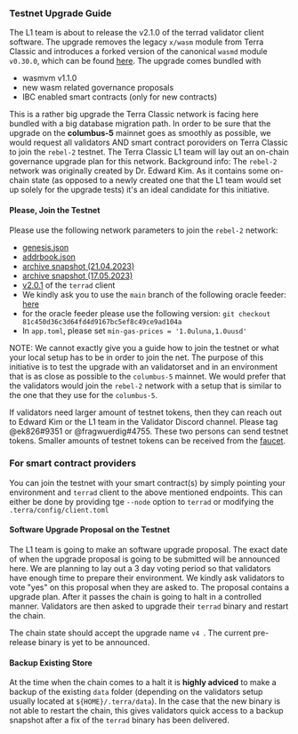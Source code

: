 
### Testnet Upgrade Guide

The L1 team is about to release the v2.1.0 of the terrad validator client software. The upgrade removes the legacy `x/wasm` module from Terra Classic and introduces a forked version of  the canonical `wasmd` module `v0.30.0`, which can be found [here](https://github.com/classic-terra/wasmd). The upgrade comes bundled with

- wasmvm v1.1.0
- new wasm related governance proposals
- IBC enabled smart contracts (only for new contracts)


This is a rather big upgrade the Terra Classic network is facing here bundled with a big database migration path. In order to be sure that the upgrade on the **columbus-5** mainnet goes as smoothly as possible, we would request all validators AND smart contract poroviders on Terra Classic to join the `rebel-2` testnet. The Terra Classic L1 team will lay out an on-chain governance upgrade plan for this network. Background info: The `rebel-2` network was originally created by Dr. Edward Kim. As it contains some on-chain state (as opposed to a newly created one that the L1 team would set up solely for the upgrade tests) it's an ideal candidate for this initiative.

#### Please, Join the Testnet

Please use the following network parameters to join the `rebel-2` network:

- [genesis.json](https://network-rebel-2.s3.amazonaws.com/rebel-2/genesis.json)
- [addrbook.json](https://network-rebel-2.s3.amazonaws.com/rebel-2/addrbook.json)
- [archive snapshot (21.04.2023)](https://network-rebel-2.s3.amazonaws.com/rebel-2/archive-snapshot-21-04-2023.tar)
- [archive snapshot (17.05.2023)](https://network-rebel-2.s3.amazonaws.com/rebel-2/archive-snapshot-17-05-2023.tar)
- [v2.0.1](https://github.com/classic-terra/core/archive/refs/tags/v2.0.1.tar.gz) of the `terrad` client
- We kindly ask you to use the `main` branch of the following oracle feeder: [here](https://github.com/classic-terra/oracle-feeder)
- for the oracle feeder please use the following version: `git checkout 81c450d36c3d64fd4d9167bc5ef8c49ce9ad104a`
- In `app.toml`, please set `min-gas-prices = '1.0uluna,1.0uusd'`

NOTE: We cannot exactly give you a guide how to join the testnet or what your local setup has to be in order to join the net. The purpose of this initiative is to test the upgrade with an validatorset and in an environment that is as close as possible to the `columbus-5` mainnet. We would prefer that the validators would join the `rebel-2` network with a setup that is similar to the one that they use for the `columbus-5`.

If validators need larger amount of testnet tokens, then they can reach out to Edward Kim or the L1 team in the Validator Discord channel. Please tag @ek826#9351 or @fragwuerdig#4755. These two persons can send testnet tokens. Smaller amounts of testnet tokens can be received from the [faucet](https://faucet.terrac.dev/).

### For smart contract providers

You can join the testnet with your smart contract(s) by simply pointing your environment and `terrad` client to the above mentioned endpoints. This can either be done by providing tge `--node` option to `terrad` or modifying the `.terra/config/client.toml`

#### Software Upgrade Proposal on the Testnet

The L1 team is going to make an software upgrade proposal. The exact date of when the upgrade proposal is going to be submitted will be announced here. We are planning to lay out a 3 day voting period so that validators have enough time to prepare their environment. We kindly ask validators to vote "yes" on this proposal when they are asked to. The proposal contains a upgrade plan. After it passes the chain is going to halt in a controlled manner. Validators are then asked to upgrade their `terrad` binary and restart the chain.

The chain state should accept the upgrade name `v4
`. The current pre-release binary is yet to be announced.


#### Backup Existing Store

At the time when the chain comes to a halt it is **highly adviced** to make a backup of the existing `data` folder (depending on the validators setup usually located at `${HOME}/.terra/data`). In the case that the new binary is not able to restart the chain, this gives validators quick access to a backup snapshot after a fix of the `terrad` binary has been delivered.



